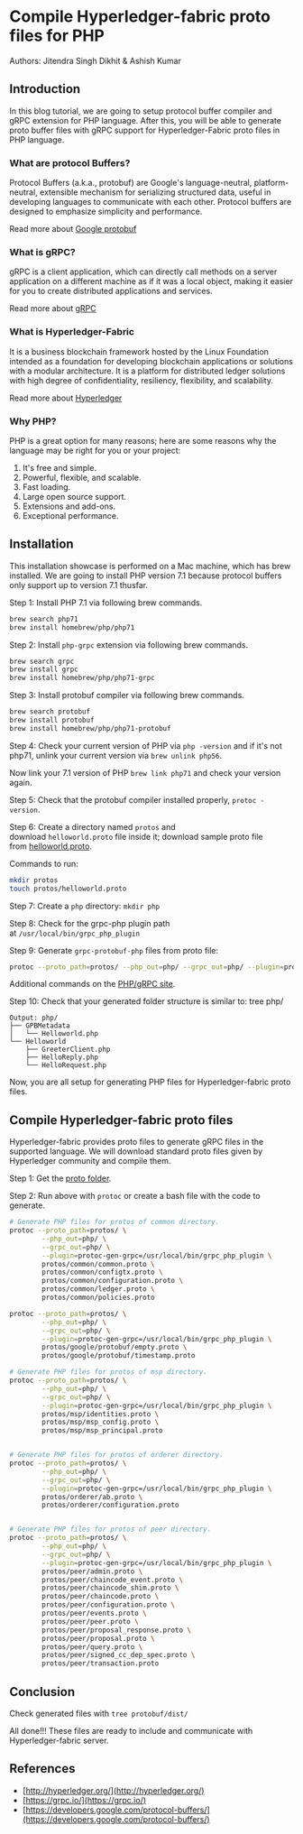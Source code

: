 # Compile Hyperledger-fabric proto files for PHP

Authors: Jitendra Singh Dikhit & Ashish Kumar
	
## Introduction

In this blog tutorial, we are going to setup protocol buffer compiler and gRPC extension for PHP language. After this, you will be able to generate proto buffer files with gRPC support for Hyperledger-Fabric proto files in PHP language.

### What are protocol Buffers?

Protocol Buffers (a.k.a., protobuf) are Google's language-neutral, platform-neutral, extensible mechanism for serializing structured data, useful in developing languages to communicate with each other. Protocol buffers are designed to emphasize simplicity and performance.

Read more about [Google protobuf](https://developers.google.com/protocol-buffers/)

### What is gRPC?

gRPC is a client application, which can directly call methods on a server application on a different machine as if it was a local object, making it easier for you to create distributed applications and services.

Read more about [gRPC](https://grpc.io/)

### What is Hyperledger-Fabric

It is a business blockchain framework hosted by the Linux Foundation intended as a foundation for developing blockchain applications or solutions with a modular architecture. It is a platform for distributed ledger solutions with high degree of confidentiality, resiliency, flexibility, and scalability.

Read more about [Hyperledger](http://hyperledger.org/)

### Why PHP?

PHP is a great option for many reasons; here are some reasons why the language may be right for you or your project:
1.	It's free and simple.
1.	Powerful, flexible, and scalable.
1.	Fast loading.
1.	Large open source support.
1.	Extensions and add-ons.
1.	Exceptional performance.

## Installation

This installation showcase is performed on a Mac machine, which has brew installed. We are going to install PHP version 7.1 because protocol buffers only support up to version 7.1 thusfar.

Step 1: Install PHP 7.1 via following brew commands.
```bash
brew search php71
brew install homebrew/php/php71
```

Step 2: Install `php-grpc` extension via following brew commands.
```bash
brew search grpc
brew install grpc
brew install homebrew/php/php71-grpc
```

Step 3: Install protobuf compiler via following brew commands.
```bash
brew search protobuf
brew install protobuf
brew install homebrew/php/php71-protobuf
```

Step 4: Check your current version of PHP via `php -version` and if it's not php71, unlink your current version via `brew unlink php56`.

Now link your 7.1 version of PHP `brew link php71` and check your version again.

Step 5: Check that the protobuf compiler installed properly, `protoc -version`.

Step 6: Create a directory named `protos` and download `helloworld.proto` file inside it; download sample proto file from [helloworld.proto](https://raw.githubusercontent.com/grpc/grpc-go/master/examples/helloworld/helloworld/helloworld.proto).

Commands to run:

```bash
mkdir protos
touch protos/helloworld.proto
```

Step 7: Create a `php` directory: `mkdir php`

Step 8: Check for the grpc-php plugin path at `/usr/local/bin/grpc_php_plugin`

Step 9: Generate `grpc-protobuf-php` files from proto file:
```bash
protoc --proto_path=protos/ --php_out=php/ --grpc_out=php/ --plugin=protoc-gen-grpc=/usr/local/bin/grpc_php_plugin protos/helloworld.proto
```

Additional commands on the [PHP/gRPC site](https://grpc.io/docs/tutorials/basic/php.html).

Step 10: Check that your generated folder structure is similar to:
tree php/
```text
Output: php/
├── GPBMetadata
│   └── Helloworld.php
└── Helloworld
    ├── GreeterClient.php
    ├── HelloReply.php
    └── HelloRequest.php
```

Now, you are all setup for generating PHP files for Hyperledger-fabric proto files.

## Compile Hyperledger-fabric proto files

Hyperledger-fabric provides proto files to generate gRPC files in the supported language. We will download standard proto files given by Hyperledger community and compile them.

Step 1: Get the [proto folder](https://github.com/hyperledger/fabric-sdk-node/tree/release/fabric-client/lib/protos).

Step 2: Run above with `protoc` or create a bash file with the code to generate.
```bash
# Generate PHP files for protos of common directory.
protoc --proto_path=protos/ \
        --php_out=php/ \
        --grpc_out=php/ \
        --plugin=protoc-gen-grpc=/usr/local/bin/grpc_php_plugin \
        protos/common/common.proto \
        protos/common/configtx.proto \
        protos/common/configuration.proto \
        protos/common/ledger.proto \
        protos/common/policies.proto

protoc --proto_path=protos/ \
        --php_out=php/ \
        --grpc_out=php/ \
        --plugin=protoc-gen-grpc=/usr/local/bin/grpc_php_plugin \
        protos/google/protobuf/empty.proto \
        protos/google/protobuf/timestamp.proto 

# Generate PHP files for protos of msp directory.
protoc --proto_path=protos/ \
        --php_out=php/ \
        --grpc_out=php/ \
        --plugin=protoc-gen-grpc=/usr/local/bin/grpc_php_plugin \
        protos/msp/identities.proto \
        protos/msp/msp_config.proto \
        protos/msp/msp_principal.proto


# Generate PHP files for protos of orderer directory.
protoc --proto_path=protos/ \
        --php_out=php/ \
        --grpc_out=php/ \
        --plugin=protoc-gen-grpc=/usr/local/bin/grpc_php_plugin \
        protos/orderer/ab.proto \
        protos/orderer/configuration.proto


# Generate PHP files for protos of peer directory.
protoc --proto_path=protos/ \
        --php_out=php/ \
        --grpc_out=php/ \
        --plugin=protoc-gen-grpc=/usr/local/bin/grpc_php_plugin \
        protos/peer/admin.proto \
        protos/peer/chaincode_event.proto \
        protos/peer/chaincode_shim.proto \
        protos/peer/chaincode.proto \
        protos/peer/configuration.proto \
        protos/peer/events.proto \
        protos/peer/peer.proto \
        protos/peer/proposal_response.proto \
        protos/peer/proposal.proto \
        protos/peer/query.proto \
        protos/peer/signed_cc_dep_spec.proto \
        protos/peer/transaction.proto
```

## Conclusion

Check generated files with `tree protobuf/dist/`

All done!!! These files are ready to include and communicate with Hyperledger-fabric server.

## References

* [http://hyperledger.org/](http://hyperledger.org/)
* [https://grpc.io/](https://grpc.io/)
* [https://developers.google.com/protocol-buffers/](https://developers.google.com/protocol-buffers/)

